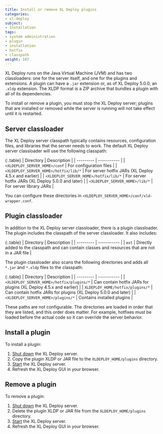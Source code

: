 ```yaml
---
title: Install or remove XL Deploy plugins
categories:
- xl-deploy
subject:
- Installation
tags:
- system administration
- plugin
- installation
- hotfix
- classpath
weight: 107
---
```


XL Deploy runs on the Java Virtual Machine (JVM) and has two classloaders: one for the server itself, and one for the plugins and extensions. A plugin can have a `.jar` extension or, as of XL Deploy 5.0.0, an `.xldp` extension. The XLDP format is a ZIP archive that bundles a plugin with all of its dependencies.

To install or remove a plugin, you must stop the XL Deploy server; plugins that are installed or removed while the server is running will not take effect until it is restarted.

## Server classloader

The XL Deploy server classpath typically contains resources, configuration files, and libraries that the server needs to work. The default XL Deploy server classloader will use the following classpath:

{:.table}
| Directory | Description |
| --------- | ----------- |
| `<XLDEPLOY_SERVER_HOME>/conf` | For configuration files |
| `<XLDEPLOY_SERVER_HOME>/hotfix/lib/*` | For server hotfix JARs (XL Deploy 4.5.x and earlier) |
| `<XLDEPLOY_SERVER_HOME>/hotfix/lib/*` | For server hotfix JARs (XL Deploy 5.0.0 and later) |
| `<XLDEPLOY_SERVER_HOME>/lib/*` | For server library JARs |

You can configure these directories in `<XLDEPLOY_SERVER_HOME>/conf/xld-wrapper.conf`.

## Plugin classloader

In addition to the XL Deploy server classloader, there is a plugin classloader. The plugin includes the classpath of the server classloader. It also includes:

{:.table}
| Directory | Description |
| --------- | ----------- |
| `ext` | Directly added to the classpath and can contain classes and resources that are not in a JAR file |

The plugin classloader also scans the following directories and adds all `*.jar` and `*.xldp` files to the classpath:

{:.table}
| Directory | Description |
| --------- | ----------- |
| `<XLDEPLOY_SERVER_HOME>/hotfix/plugins/*` | Can contain hotfix JARs for plugins (XL Deploy 4.5.x and earlier) |
| `XLDEPLOY_HOME/hotfix/plugins/*` | Can contain hotfix JARs for plugins (XL Deploy 5.0.0 and later) |
| `<XLDEPLOY_SERVER_HOME>/plugins/*` | Contains installed plugins |

These paths are not configurable. The directories are loaded in order that they are listed, and this order does matter. For example, hotfixes must be loaded before the actual code so it can override the server behavior.

## Install a plugin

To install a plugin:

1. [Shut down](/xl-deploy/how-to/shut-down-xl-deploy.html) the XL Deploy server.
2. Copy the plugin XLDP or JAR file to the `XLDEPLOY_HOME/plugins` directory.
3. [Start](/xl-deploy/how-to/start-xl-deploy.html) the XL Deploy server.
4. Refresh the XL Deploy GUI in your browser.

## Remove a plugin

To remove a plugin:

1. [Shut down](/xl-deploy/how-to/shut-down-xl-deploy.html) the XL Deploy server.
2. Delete the plugin XLDP or JAR file from the `XLDEPLOY_HOME/plugins` directory.
3. [Start](/xl-deploy/how-to/start-xl-deploy.html) the XL Deploy server.
4. Refresh the XL Deploy GUI in your browser.
